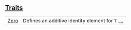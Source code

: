 
[Traits](./core-num-traits-zero-traits.md)
 ---
| | |
|:---|:---|
| [Zero](./core-num-traits-zero-Zero.md) | Defines an additive identity element for `T` .[...](./core-num-traits-zero-Zero.md) |
